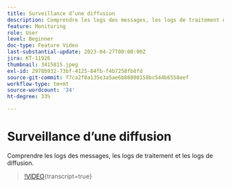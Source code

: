 ```yaml
---
title: Surveillance d’une diffusion
description: Comprendre les logs des messages, les logs de traitement et les logs de diffusion.
feature: Monitoring
role: User
level: Beginner
doc-type: Feature Video
last-substantial-update: 2023-04-27T00:00:00Z
jira: KT-11926
thumbnail: 3415815.jpeg
exl-id: 2978b932-73bf-4125-84fb-f4b7258fb8fd
source-git-commit: f7ca2f8a135e3a5ae6b88800158bc544b6558eef
workflow-type: tm+mt
source-wordcount: '24'
ht-degree: 33%

---
```


# Surveillance d’une diffusion

Comprendre les logs des messages, les logs de traitement et les logs de diffusion.

>[!VIDEO](https://video.tv.adobe.com/v/3415815/?learn=on){transcript=true}
